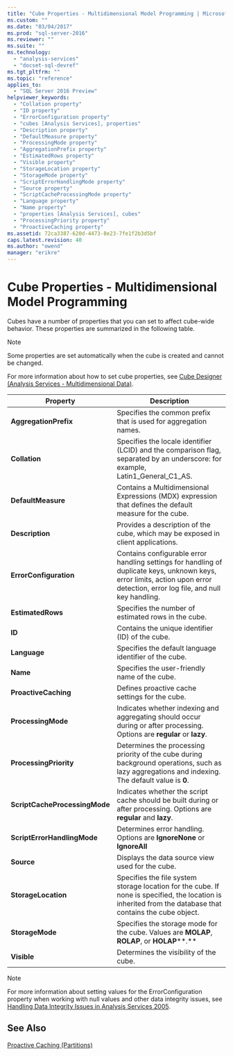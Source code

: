 ```yaml
---
title: "Cube Properties - Multidimensional Model Programming | Microsoft Docs"
ms.custom: ""
ms.date: "03/04/2017"
ms.prod: "sql-server-2016"
ms.reviewer: ""
ms.suite: ""
ms.technology: 
  - "analysis-services"
  - "docset-sql-devref"
ms.tgt_pltfrm: ""
ms.topic: "reference"
applies_to: 
  - "SQL Server 2016 Preview"
helpviewer_keywords: 
  - "Collation property"
  - "ID property"
  - "ErrorConfiguration property"
  - "cubes [Analysis Services], properties"
  - "Description property"
  - "DefaultMeasure property"
  - "ProcessingMode property"
  - "AggregationPrefix property"
  - "EstimatedRows property"
  - "Visible property"
  - "StorageLocation property"
  - "StorageMode property"
  - "ScriptErrorHandlingMode property"
  - "Source property"
  - "ScriptCacheProcessingMode property"
  - "Language property"
  - "Name property"
  - "properties [Analysis Services], cubes"
  - "ProcessingPriority property"
  - "ProactiveCaching property"
ms.assetid: 72ca3387-620d-4473-8e23-7fe1f2b3d5bf
caps.latest.revision: 40
ms.author: "owend"
manager: "erikre"
---
```

# Cube Properties - Multidimensional Model Programming
  Cubes have a number of properties that you can set to affect cube-wide behavior. These properties are summarized in the following table.  
  
> [!NOTE]  
>  Some properties are set automatically when the cube is created and cannot be changed.  
  
 For more information about how to set cube properties, see [Cube Designer &#40;Analysis Services - Multidimensional Data&#41;](../../a9retired/cube-designer-analysis-services-multidimensional-data.md).  
  
|Property|Description|  
|--------------|-----------------|  
|**AggregationPrefix**|Specifies the common prefix that is used for aggregation names.|  
|**Collation**|Specifies the locale identifier (LCID) and the comparison flag, separated by an underscore: for example, Latin1_General_C1_AS.|  
|**DefaultMeasure**|Contains a Multidimensional Expressions (MDX) expression that defines the default measure for the cube.|  
|**Description**|Provides a description of the cube, which may be exposed in client applications.|  
|**ErrorConfiguration**|Contains configurable error handling settings for handling of duplicate keys, unknown keys, error limits, action upon error detection, error log file, and null key handling.|  
|**EstimatedRows**|Specifies the number of estimated rows in the cube.|  
|**ID**|Contains the unique identifier (ID) of the cube.|  
|**Language**|Specifies the default language identifier of the cube.|  
|**Name**|Specifies the user-friendly name of the cube.|  
|**ProactiveCaching**|Defines proactive cache settings for the cube.|  
|**ProcessingMode**|Indicates whether indexing and aggregating should occur during or after processing. Options are **regular** or **lazy**.|  
|**ProcessingPriority**|Determines the processing priority of the cube during background operations, such as lazy aggregations and indexing. The default value is **0**.|  
|**ScriptCacheProcessingMode**|Indicates whether the script cache should be built during or after processing. Options are **regular** and **lazy**.|  
|**ScriptErrorHandlingMode**|Determines error handling. Options are **IgnoreNone** or **IgnoreAll**|  
|**Source**|Displays the data source view used for the cube.|  
|**StorageLocation**|Specifies the file system storage location for the cube. If none is specified, the location is inherited from the database that contains the cube object.|  
|**StorageMode**|Specifies the storage mode for the cube. Values are **MOLAP**, **ROLAP**, or **HOLAP****.**|  
|**Visible**|Determines the visibility of the cube.|  
  
> [!NOTE]  
>  For more information about setting values for the ErrorConfiguration property when working with null values and other data integrity issues, see [Handling Data Integrity Issues in Analysis Services 2005](http://go.microsoft.com/fwlink/?LinkId=81891).  
  
## See Also  
 [Proactive Caching &#40;Partitions&#41;](../../analysis-services/multidimensional-models-olap-logical-cube-objects/partitions-proactive-caching.md)  
  
  